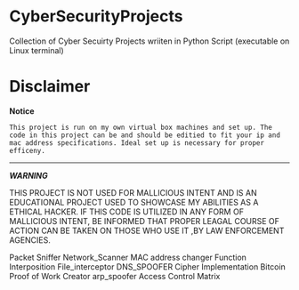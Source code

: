 # CyberSecurityProjects
Collection of Cyber Secuirty Projects wriiten in Python Script (executable on Linux terminal)


# Disclaimer
**Notice**

    This project is run on my own virtual box machines and set up. The code in this project can be and should be editied to fit your ip and mac address specifications. Ideal set up is necessary for proper efficeny.
---
***WARNING***

THIS PROJECT IS NOT USED FOR MALLICIOUS INTENT AND IS AN EDUCATIONAL PROJECT USED TO SHOWCASE MY ABILITIES AS A ETHICAL HACKER.
IF THIS CODE IS UTILIZED IN ANY FORM OF MALLICIOUS INTENT, BE INFORMED THAT PROPER LEAGAL COURSE OF ACTION CAN BE TAKEN ON THOSE WHO USE IT ,BY LAW ENFORCEMENT AGENCIES.

Packet Sniffer
Network_Scanner
MAC address changer
Function Interposition
File_interceptor
DNS_SPOOFER
Cipher Implementation
Bitcoin Proof of Work Creator
arp_spoofer
Access Control Matrix